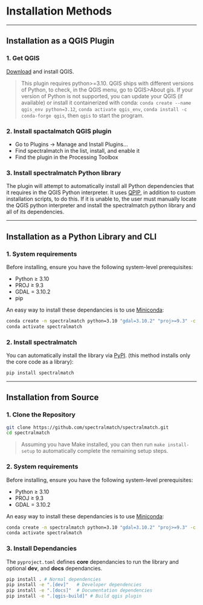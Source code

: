 # Installation Methods

---

## Installation as a QGIS Plugin
### 1. Get QGIS
[Download](https://qgis.org/download/) and install QGIS.
> This plugin requires python>=3.10. QGIS ships with different versions of Python, to check, in the QGIS menu, go to QGIS>About gis. If your version of Python is not supported, you can update your QGIS (if available) or install it containerized with conda: `conda create --name qgis_env python=3.12`, `conda activate qgis_env`, `conda install -c conda-forge qgis`, then `qgis` to start the program.

### 2. Install spactalmatch QGIS plugin
- Go to Plugins → Manage and Install Plugins…
- Find spectralmatch in the list, install, and enable it
- Find the plugin in the Processing Toolbox

### 3. Install spectralmatch Python library
The plugin will attempt to automatically install all Python dependencies that it requires in the QGIS Python interpreter. It uses [QPIP](https://github.com/opengisch/qpip), in addition to custom installation scripts, to do this. If it is unable to, the user must manually locate the QGIS python interpreter and install the spectralmatch python library and all of its dependencies.

---

## Installation as a Python Library and CLI

### 1. System requirements
Before installing, ensure you have the following system-level prerequisites:

- Python ≥ 3.10
- PROJ ≥ 9.3
- GDAL = 3.10.2
- pip

An easy way to install these dependancies is to use [Miniconda](https://www.anaconda.com/docs/getting-started/miniconda/install#quickstart-install-instructions):
```bash
conda create -n spectralmatch python=3.10 "gdal=3.10.2" "proj>=9.3" -c conda-forge
conda activate spectralmatch
```

### 2. Install spectralmatch

You can automatically install the library via [PyPI](https://pypi.org/). (this method installs only the core code as a library):

```bash
pip install spectralmatch
```

---

## Installation from Source

### 1. Clone the Repository
```bash
git clone https://github.com/spectralmatch/spectralmatch.git
cd spectralmatch
```

> Assuming you have Make installed, you can then run `make install-setup` to automatically complete the remaining setup steps.

### 2. System requirements
Before installing, ensure you have the following system-level prerequisites:

- Python ≥ 3.10
- PROJ ≥ 9.3
- GDAL = 3.10.2

An easy way to install these dependancies is to use [Miniconda](https://www.anaconda.com/docs/getting-started/miniconda/install#quickstart-install-instructions):
```bash
conda create -n spectralmatch python=3.10 "gdal=3.10.2" "proj>=9.3" -c conda-forge
conda activate spectralmatch
```

### 3. Install Dependancies
The `pyproject.toml` defines **core** dependancies to run the library and optional **dev**, and **docs** dependancies.

```bash
pip install . # Normal dependencies
pip install -e ".[dev]"   # Developer dependencies
pip install -e ".[docs]"  # Documentation dependencies
pip install -e ".[qgis-build]" # Build qgis plugin
```
